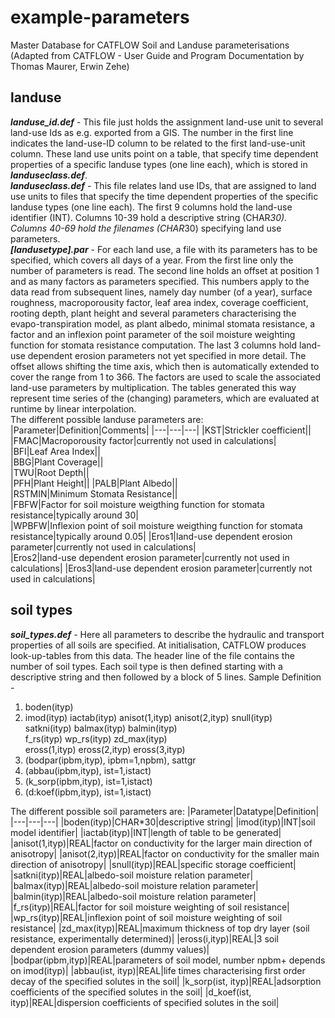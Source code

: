 # example-parameters
Master Database for CATFLOW Soil and Landuse parameterisations   
(Adapted from CATFLOW - User Guide and Program Documentation by Thomas Maurer, Erwin Zehe)  
## landuse
***landuse_id.def*** - This file just holds the assignment land-use unit to several land-use Ids as e.g. exported from a GIS. The number in the first line indicates the land-use-ID column to be related to the first land-use-unit column. These land use units point on a table, that specify time dependent properties of a specific landuse types (one line each), which is stored in ***landuseclass.def***.  
***landuseclass.def*** - This file relates land use IDs, that are assigned to land use units to files that specify the time dependent properties of the specific landuse types (one line each). The first 9 columns hold the land-use identifier (INT). Columns 10-39 hold a descriptive string (CHAR*30). Columns 40-69 hold the filenames (CHAR*30) specifying land use parameters.  
***[landusetype].par*** - For each land use, a file with its parameters has to be specified, which covers all days of a year. From the first line only the number of parameters is read. The second line holds an offset at position 1 and as many factors as parameters specified. This numbers apply to the data read from subsequent lines, namely day number (of a year), surface roughness, macroporousity factor, leaf area index, coverage coefficient, rooting depth, plant height and several parameters characterising the evapo-transpiration model, as plant albedo, minimal stomata resistance, a factor and an inflexion point parameter of the soil moisture weighting function for stomata resistance computation. The last 3 columns hold land-use dependent erosion parameters not yet specified in more detail.
The offset allows shifting the time axis, which then is automatically extended to cover the range from 1 to 366. The factors are used to scale the associated land-use parameters by multiplication. The tables generated this way represent time series of the (changing) parameters, which are evaluated at runtime by linear interpolation.  
The different possible landuse parameters are:
|Parameter|Definition|Comments|
|---|---|---|
|KST|Strickler coefficient||
|FMAC|Macroporousity factor|currently not used in calculations|  
|BFI|Leaf Area Index||  
|BBG|Plant Coverage||  
|TWU|Root Depth||   
|PFH|Plant Height|| 
|PALB|Plant Albedo||  
|RSTMIN|Minimum Stomata Resistance||  
|FBFW|Factor for soil moisture weigthing function for stomata resistance|typically around 30|  
|WPBFW|Inflexion point of soil moisture weigthing function for stomata resistance|typically around 0.05|
|Eros1|land-use dependent erosion parameter|currently not used in calculations|  
|Eros2|land-use dependent erosion parameter|currently not used in calculations|
|Eros3|land-use dependent erosion parameter|currently not used in calculations|  
## soil types
***soil_types.def*** - Here all parameters to describe the hydraulic and transport properties of all soils are specified. At initialisation, CATFLOW produces look-up-tables from this data. The header line of the file contains the number of soil types. Each soil type is then defined starting with a descriptive string and then followed by a block of 5 lines. Sample Definition -
1) boden(ityp)  
2) imod(ityp) iactab(ityp) anisot(1,ityp) anisot(2,ityp) snull(ityp)  
satkni(ityp) balmax(ityp) balmin(ityp)  
f_rs(ityp) wp_rs(ityp) zd_max(ityp)  
eross(1,ityp) eross(2,ityp) eross(3,ityp)  
3) (bodpar(ipbm,ityp), ipbm=1,npbm), sattgr  
4) (abbau(ipbm,ityp), ist=1,istact)  
5) (k_sorp(ipbm,ityp), ist=1,istact)  
6) (d:koef(ipbm,ityp), ist=1,istact)  
  
The different possible soil parameters are:
 |Parameter|Datatype|Definition|
 |---|---|---|
 |boden(ityp)|CHAR*30|descriptive string| 
 |imod(ityp)|INT|soil model identifier| 
 |iactab(ityp)|INT|length of table to be generated|
 |anisot(1,ityp)|REAL|factor on conductivity for the larger main direction of anisotropy|
 |anisot(2,ityp)|REAL|factor on conductivity for the smaller main direction of anisotropy|
 |snull(ityp)|REAL|specific storage coefficient| 
 |satkni(ityp)|REAL|albedo-soil moisture relation parameter|
 |balmax(ityp)|REAL|albedo-soil moisture relation parameter| 
 |balmin(ityp)|REAL|albedo-soil moisture relation parameter| 
 |f_rs(ityp)|REAL|factor for soil moisture weighting of soil resistance| 
 |wp_rs(ityp)|REAL|inflexion point of soil moisture weighting of soil resistance| 
 |zd_max(ityp)|REAL|maximum thickness of top dry layer (soil resistance, experimentally determined)| 
 |eross(i,ityp)|REAL|3 soil dependent erosion parameters (dummy values)| 
 |bodpar(ipbm,ityp)|REAL|parameters of soil model, number npbm+ depends on imod(ityp)|
|abbau(ist, ityp)|REAL|life times characterising first order decay of the specified solutes in the soil|
|k_sorp(ist, ityp)|REAL|adsorption coefficients of the specified solutes in the soil| 
|d_koef(ist, ityp)|REAL|dispersion coefficients of specified solutes in the soil|


